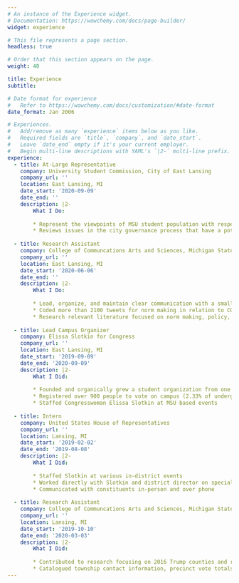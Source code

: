 ```yaml
---
# An instance of the Experience widget.
# Documentation: https://wowchemy.com/docs/page-builder/
widget: experience

# This file represents a page section.
headless: true

# Order that this section appears on the page.
weight: 40

title: Experience
subtitle:

# Date format for experience
#   Refer to https://wowchemy.com/docs/customization/#date-format
date_format: Jan 2006

# Experiences.
#   Add/remove as many `experience` items below as you like.
#   Required fields are `title`, `company`, and `date_start`.
#   Leave `date_end` empty if it's your current employer.
#   Begin multi-line descriptions with YAML's `|2-` multi-line prefix.
experience:
  - title: At-Large Representative
    company: University Student Commission, City of East Lansing
    company_url: ''
    location: East Lansing, MI
    date_start: '2020-09-09'
    date_end: ''
    description: |2-
        What I Do:
        
        * Represent the viewpoints of MSU student population with respect to city policies and legislation
        * Reviews issues in the city governance process that have a potential to affect the interests of the MSU student population and associated activities
        
  - title: Research Assistant
    company: College of Communcations Arts and Sciences, Michigan State University
    company_url: ''
    location: East Lansing, MI
    date_start: '2020-06-06'
    date_end: ''
    description: |2-
        What I Do:
        
        * Lead, organize, and maintain clear communication with a small research team alongside a chair of the College of Communication Arts & Sciences
        * Coded more than 2100 tweets for norm making in relation to COVID-19 policy
        * Research relevant literature focused on norm making, policy, and COVID-19
 
  - title: Lead Campus Organizer
    company: Elissa Slotkin for Congress
    company_url: ''
    location: East Lansing, MI
    date_start: '2019-09-09'
    date_end: '2020-09-09'
    description: |2-
        What I Did:
        
        * Founded and organically grew a student organization from one member to 18 active members
        * Registered over 900 people to vote on campus (2.33% of undergraduate student population)
        * Staffed Congresswoman Elissa Slotkin at MSU based events
  
  - title: Intern
    company: United States House of Representatives
    company_url: ''
    location: Lansing, MI
    date_start: '2019-02-02'
    date_end: '2019-08-08'
    description: |2-
        What I Did:
        
        * Staffed Slotkin at various in-district events
        * Worked directly with Slotkin and district director on special projects
        * Communicated with constituents in-person and over phone
  
  - title: Research Assistant
    company: College of Communcations Arts and Sciences, Michigan State University
    company_url: ''
    location: Lansing, MI
    date_start: '2019-10-10'
    date_end: '2020-03-03'
    description: |2-
        What I Did:
        
        * Contributed to research focusing on 2016 Trump counties and relation to opioid use 
        * Catalogued township contact information, precinct vote totals, and other demographic information for over 600 townships in Michigan and Ohio
---
```

